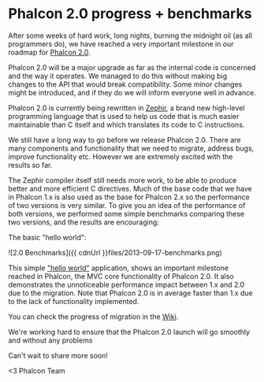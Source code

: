 Phalcon 2.0 progress + benchmarks
=================================

After some weeks of hard work, long nights, burning the midnight oil (as all programmers do), we have reached a very important milestone in our roadmap for [Phalcon 2.0](https://github.com/phalcon/cphalcon/tree/2.0.0).

Phalcon 2.0 will be a major upgrade as far as the internal code is concerned and the way it operates. We managed to do this without making big changes to the API that would break compatibility. Some minor changes might be introduced, and if they do we will inform everyone well in advance.

Phalcon 2.0 is currently being rewritten in [Zephir](http://zephir-lang.com/), a brand new high-level programming language that is used to help us code that is much easier maintainable than C itself and which translates its code to C instructions.

We still have a long way to go before we release Phalcon 2.0. There are many components and functionality that we need to migrate, address bugs, improve functionality etc. However we are extremely excited with the results so far.

The Zephir compiler itself still needs more work, to be able to produce better and more efficient C directives. Much of the base code that we have in Phalcon 1.x is also used as the base for Phalcon 2.x so the performance of two versions is very similar. To give you an idea of the performance of both versions, we performed some simple benchmarks comparing these two versions, and the results are encouraging:

The basic "hello world":

![2.0 Benchmarks]({{ cdnUrl }}files/2013-09-17-benchmarks.png)

This simple ["hello world"](https://github.com/phalcon/framework-bench/tree/master/helloworld/phalcon) application, shows an important milestone reached in Phalcon, the MVC core functionality of Phalcon 2.0. It also demonstrates the unnoticeable performance impact between 1.x and 2.0 due to the migration. Note that Phalcon 2.0 is in average faster than 1.x due to the lack of functionality implemented.

You can check the progress of migration in the [Wiki](https://github.com/phalcon/cphalcon/wiki/Progress-2.0).

We're working hard to ensure that the Phalcon 2.0 launch will go smoothly and without any problems

Can't wait to share more soon!


<3 Phalcon Team

